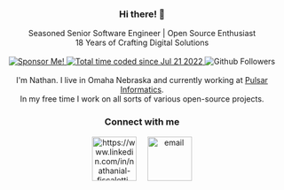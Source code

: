 <h3 align="center">Hi there! 👋</h3>

<p align="center">
    Seasoned Senior Software Engineer | Open Source Enthusiast<br>18 Years of Crafting Digital Solutions<br /><br />
    <a href="https://github.com/sponsors/nathan-fiscaletti">
        <img src="https://img.shields.io/badge/%F0%9F%92%B8-Sponsor%20Me!-blue" alt="Sponsor Me!" />
    </a>
    <a href="https://wakatime.com/@7fe9ed7e-a6f8-44c6-8930-b42e8682e429">
        <img src="https://wakatime.com/badge/user/7fe9ed7e-a6f8-44c6-8930-b42e8682e429.svg" alt="Total time coded since Jul 21 2022" />
    </a>
    <img src="https://img.shields.io/github/followers/nathan-fiscaletti?label=Follow&style=social" alt="Github Followers" /><br /><br />
    I'm Nathan. I live in Omaha Nebraska and currently working at <a href="https://pulsarinformatics.com/">Pulsar Informatics</a>.<br />In my free time I work on all sorts of various open-source projects.</p>

<h3 align="center">Connect with me</h3>

<p align="center">
<a href="https://www.linkedin.com/in/nathanial-fiscaletti-91120b208" target="_blank"><img align="center" src="https://www.vectorlogo.zone/logos/linkedin/linkedin-ar21.svg" alt="https://www.linkedin.com/in/nathanial-fiscaletti-91120b208" height="80" /></a>
&nbsp; &nbsp;
<a href="mailto:nate.fiscaletti@gmail.com" target="_blank"><img align="center" src="https://www.vectorlogo.zone/logos/gmail/gmail-icon.svg" alt="email" height="80" /></a>
</p>

<!-- ![Metrics](https://metrics.lecoq.io/nathan-fiscaletti) -->

